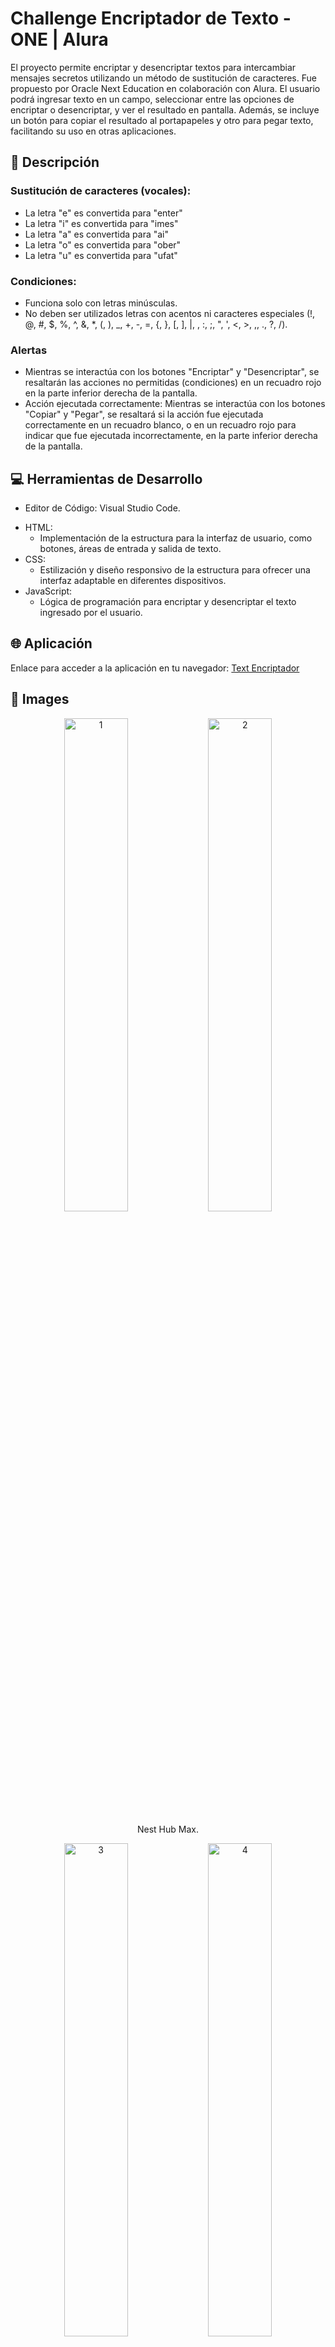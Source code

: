 # Challenge Encriptador de Texto - ONE | Alura
<p>
El proyecto permite encriptar y desencriptar textos para intercambiar mensajes secretos utilizando un método de sustitución de caracteres. Fue propuesto por Oracle Next Education en colaboración con Alura. El usuario podrá ingresar texto en un campo, seleccionar entre las opciones de encriptar o desencriptar, y ver el resultado en pantalla. Además, se incluye un botón para copiar el resultado al portapapeles y otro para pegar texto, facilitando su uso en otras aplicaciones.
</p>

## :key: Descripción
### Sustitución de caracteres (vocales):

- La letra "e" es convertida para "enter"
- La letra "i" es convertida para "imes"
- La letra "a" es convertida para "ai"
- La letra "o" es convertida para "ober"
- La letra "u" es convertida para "ufat"

###  Condiciones:

- Funciona solo con letras minúsculas.
- No deben ser utilizados letras con acentos ni caracteres especiales (!, @, #, $, %, ^, &, *, (, ), _, +, -, =, {, }, [, ], |, , :, ;, ", ', <, >, ,, ., ?, /).

### Alertas

- Mientras se interactúa con los botones "Encriptar" y "Desencriptar", se resaltarán las acciones no permitidas (condiciones) en un recuadro rojo en la parte inferior derecha de la pantalla.
- Acción ejecutada correctamente: Mientras se interactúa con los botones "Copiar" y "Pegar", se resaltará si la acción fue ejecutada correctamente en un recuadro blanco, o en un recuadro rojo para indicar que fue ejecutada incorrectamente, en la parte inferior derecha de la pantalla.

## :computer: Herramientas de Desarrollo
- Editor de Código: Visual Studio Code.
+ HTML: 
    * Implementación de la estructura para la interfaz de usuario, como botones, áreas de entrada y salida de texto.
+ CSS:
    * Estilización y diseño responsivo de la estructura para ofrecer una interfaz adaptable en diferentes dispositivos.
+ JavaScript: 
    * Lógica de programación para encriptar y desencriptar el texto ingresado por el usuario.
##  :globe_with_meridians: Aplicación

Enlace para acceder a la aplicación en tu navegador: [Text Encriptador](https://text-encriptador.vercel.app/)

## :space_invader: Images
<p align="center">
  <img src="https://github.com/user-attachments/assets/9856263f-274d-4f64-b55a-5697c2477071" alt="1" width="45%">
  <img src="https://github.com/user-attachments/assets/4e9b425e-219f-4410-a791-a21d7d5b3f33" alt="2" width="45%">
</p>
<p align="center">Nest Hub Max.</p>

<p align="center">
  <img src="https://github.com/user-attachments/assets/a5ce3ae1-7aa9-4b28-81a9-ce18891ff44c" alt="3" width="45%">
  <img src="https://github.com/user-attachments/assets/7351e5b5-3afb-4fea-8409-83857a213f62" alt="4" width="45%">
</p>
<p align="center">Tablet / Mobile.</p>

